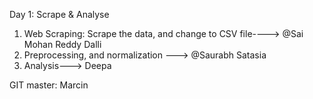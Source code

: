 Day 1: Scrape & Analyse

1. Web Scraping: Scrape the data, and change to CSV file----> @Sai Mohan Reddy Dalli 
2. Preprocessing, and normalization ---> @Saurabh Satasia
3. Analysis---> Deepa

GIT master: Marcin
